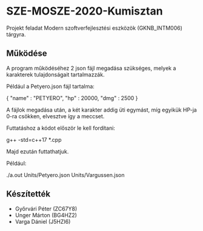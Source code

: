 # SZE-MOSZE-2020-Kumisztan

Projekt feladat Modern szoftverfejlesztési eszközök (GKNB_INTM006) tárgyra.

## Működése

A program működéséhez 2 json fájl megadása szükséges, melyek a karakterek tulajdonságait tartalmazzák.

Például a Petyero.json fájl tartalma:

{
    "name" : "PETYERO",
    "hp" : 20000,
    "dmg" : 2500
}

A fájlok megadása után, a két karakter addig üti egymást, míg egyikük HP-ja 0-ra csökken, elvesztve így a meccset.

Futtatáshoz a kódot először le kell fordítani:

g++ -std=c++17 *.cpp

Majd ezután futtathatjuk.

Például:

./a.out Units/Petyero.json Units/Vargussen.json

## Készítették

- Győrvári Péter (ZC67Y8)
- Unger Márton (BG4HZ2)
- Varga Dániel (J5HZI6)